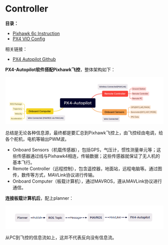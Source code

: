 # Controller

**目录：**

* [Pixhawk 6c Instruction](Pixhawk6c.md)
* [PX4 VIO Config](PX4_VIO.md)

相关链接：

* [PX4 Autopilot Github](https://github.com/PX4/PX4-Autopilot)



**PX4-Autopilot软件搭配Pixhawk飞控**，整体架构如下：

![px4](images/px4.png)

总结是无论各种信息源，最终都是要汇总到Pixhawk飞控上，由飞控经由电调，给各个舵机，电机等输出PWM波。

* Onboard Sensors（机载传感器），包括GPS，气压计，惯性测量单元等；这些传感器通过线与Pixhawk4相连，传输数据；这些传感器就保证了无人机的基本飞行。
* Remote Controller（远程控制），包含遥控器，地面站，远程电脑等。通过图传，数传等方式，MAVLink协议进行传输。
* Onboard Computer（板载计算机），通过MAVROS，遵从MAVLink协议进行通信。

**连接板载计算机后**，配上planner：

![pc](images/planprocess.png)

从PC到飞控的信息流如上，这并不代表反向没有信息流。

